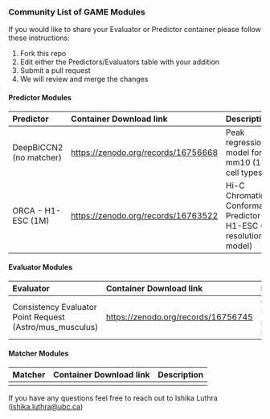 ### Community List of GAME Modules

If you would like to share your Evaluator or Predictor container please follow these instructions:

1. Fork this repo
2. Edit either the Predictors/Evaluators table with your addition
3. Submit a pull request
4. We will review and merge the changes

#### Predictor Modules


| Predictor  | Container Download link  | Description |
| :------------ |:---------------| :-----|
| DeepBICCN2 (no matcher)              |  https://zenodo.org/records/16756668             | Peak regression model for mm10 (19 cell types)       |
| ORCA - H1-ESC (1M)              |  https://zenodo.org/records/16763522             | Hi-C Chromatin Conformation Predictor for H1-ESC (1M resolution model)       |


#### Evaluator Modules


| Evaluator  | Container Download link  | Description |
| :------------ |:---------------| :-----|
| Consistency Evaluator Point Request (Astro/mus_musculus)               | https://zenodo.org/records/16756745               | Consistency Evaluator for mus_musculus in Astrocytes        |


#### Matcher Modules


| Matcher  | Container Download link  | Description |
| :------------ |:---------------| :-----|
|                |              |         |

If you have any questions feel free to reach out to Ishika Luthra (ishika.luthra@ubc.ca)